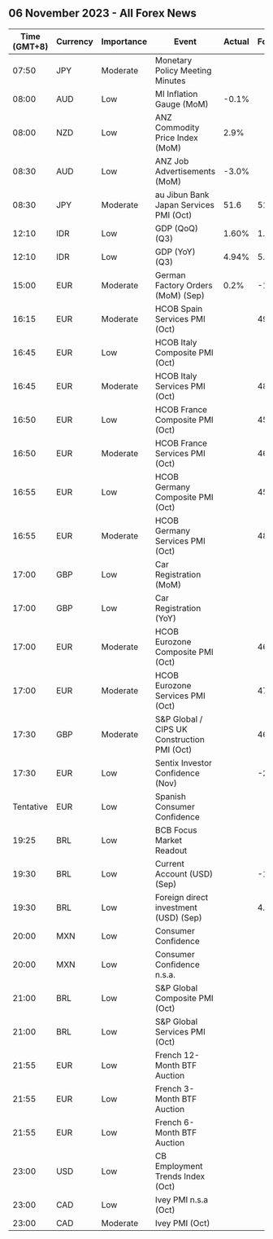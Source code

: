 ## 06 November 2023 - All Forex News

| Time (GMT+8) | Currency | Importance | Event | Actual | Forecast | Previous |
|------|----------|------------|-------|--------|----------|----------|
| 07:50 | JPY | Moderate | Monetary Policy Meeting Minutes |  |  |  |
| 08:00 | AUD | Low | MI Inflation Gauge (MoM) | -0.1% |  | 0.0% |
| 08:00 | NZD | Low | ANZ Commodity Price Index (MoM) | 2.9% |  | 1.4% |
| 08:30 | AUD | Low | ANZ Job Advertisements (MoM) | -3.0% |  | -0.5% |
| 08:30 | JPY | Moderate | au Jibun Bank Japan Services PMI (Oct) | 51.6 | 51.1 | 51.1 |
| 12:10 | IDR | Low | GDP (QoQ) (Q3) | 1.60% | 1.71% | 3.86% |
| 12:10 | IDR | Low | GDP (YoY) (Q3) | 4.94% | 5.05% | 5.17% |
| 15:00 | EUR | Moderate | German Factory Orders (MoM) (Sep) | 0.2% | -1.0% | 1.9% |
| 16:15 | EUR | Moderate | HCOB Spain Services PMI (Oct) |  | 49.3 | 50.5 |
| 16:45 | EUR | Low | HCOB Italy Composite PMI (Oct) |  |  | 49.2 |
| 16:45 | EUR | Moderate | HCOB Italy Services PMI (Oct) |  | 48.5 | 49.9 |
| 16:50 | EUR | Low | HCOB France Composite PMI (Oct) |  | 45.3 | 44.1 |
| 16:50 | EUR | Moderate | HCOB France Services PMI (Oct) |  | 46.1 | 44.4 |
| 16:55 | EUR | Low | HCOB Germany Composite PMI (Oct) |  | 45.8 | 46.4 |
| 16:55 | EUR | Moderate | HCOB Germany Services PMI (Oct) |  | 48.0 | 50.3 |
| 17:00 | GBP | Low | Car Registration (MoM) |  |  | 218.3% |
| 17:00 | GBP | Low | Car Registration (YoY) |  |  | 21.0% |
| 17:00 | EUR | Moderate | HCOB Eurozone Composite PMI (Oct) |  | 46.5 | 46.5 |
| 17:00 | EUR | Moderate | HCOB Eurozone Services PMI (Oct) |  | 47.8 | 47.8 |
| 17:30 | GBP | Moderate | S&P Global / CIPS UK Construction PMI (Oct) |  | 46.0 | 45.0 |
| 17:30 | EUR | Low | Sentix Investor Confidence (Nov) |  | -22.2 | -21.9 |
| Tentative | EUR | Low | Spanish Consumer Confidence |  |  | 77.2 |
| 19:25 | BRL | Low | BCB Focus Market Readout |  |  |  |
| 19:30 | BRL | Low | Current Account (USD) (Sep) |  | -1.40B | -0.78B |
| 19:30 | BRL | Low | Foreign direct investment (USD) (Sep) |  | 4.70B | 4.27B |
| 20:00 | MXN | Low | Consumer Confidence |  |  | 46.8 |
| 20:00 | MXN | Low | Consumer Confidence n.s.a. |  |  | 46.4 |
| 21:00 | BRL | Low | S&P Global Composite PMI (Oct) |  |  | 49.0 |
| 21:00 | BRL | Low | S&P Global Services PMI (Oct) |  |  | 48.7 |
| 21:55 | EUR | Low | French 12-Month BTF Auction |  |  | 3.711% |
| 21:55 | EUR | Low | French 3-Month BTF Auction |  |  | 3.745% |
| 21:55 | EUR | Low | French 6-Month BTF Auction |  |  | 3.797% |
| 23:00 | USD | Low | CB Employment Trends Index (Oct) |  |  | 114.66 |
| 23:00 | CAD | Low | Ivey PMI n.s.a (Oct) |  |  | 54.2 |
| 23:00 | CAD | Moderate | Ivey PMI (Oct) |  |  | 53.1 |
